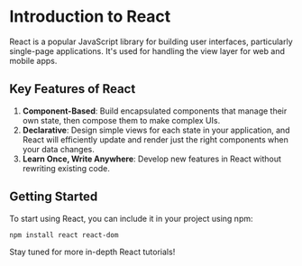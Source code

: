 # Introduction to React

React is a popular JavaScript library for building user interfaces, particularly single-page applications. It's used for handling the view layer for web and mobile apps.

## Key Features of React

1. **Component-Based**: Build encapsulated components that manage their own state, then compose them to make complex UIs.
2. **Declarative**: Design simple views for each state in your application, and React will efficiently update and render just the right components when your data changes.
3. **Learn Once, Write Anywhere**: Develop new features in React without rewriting existing code.

## Getting Started

To start using React, you can include it in your project using npm:

```bash
npm install react react-dom
```

Stay tuned for more in-depth React tutorials!